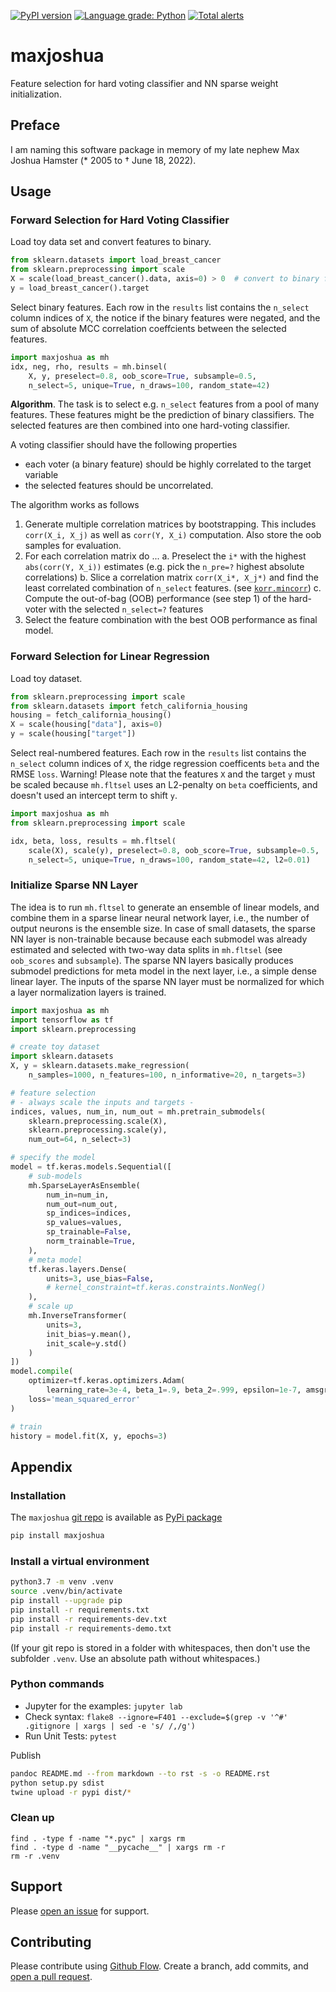 [![PyPI version](https://badge.fury.io/py/maxjoshua.svg)](https://badge.fury.io/py/maxjoshua)
[![Language grade: Python](https://img.shields.io/lgtm/grade/python/g/ulf1/maxjoshua.svg?logo=lgtm&logoWidth=18)](https://lgtm.com/projects/g/ulf1/maxjoshua/context:python)
[![Total alerts](https://img.shields.io/lgtm/alerts/g/ulf1/maxjoshua.svg?logo=lgtm&logoWidth=18)](https://lgtm.com/projects/g/ulf1/maxjoshua/alerts/)

# maxjoshua
Feature selection for hard voting classifier and NN sparse weight initialization.

## Preface
I am naming this software package in memory of my late nephew Max Joshua Hamster (* 2005 to † June 18, 2022).

## Usage

### Forward Selection for Hard Voting Classifier
Load toy data set and convert features to binary.
```py
from sklearn.datasets import load_breast_cancer
from sklearn.preprocessing import scale
X = scale(load_breast_cancer().data, axis=0) > 0  # convert to binary features
y = load_breast_cancer().target
```

Select binary features. Each row in the `results` list contains the `n_select` column indices of `X`, the notice if the binary features were negated, and the sum of absolute MCC correlation coeffcients between the selected features.
```py
import maxjoshua as mh
idx, neg, rho, results = mh.binsel(
    X, y, preselect=0.8, oob_score=True, subsample=0.5, 
    n_select=5, unique=True, n_draws=100, random_state=42)
```

**Algorithm**. 
The task is to select e.g. `n_select` features from a pool of many features.
These features might be the prediction of binary classifiers. 
The selected features are then combined into one hard-voting classifier.

A voting classifier should have the following properties

* each voter (a binary feature) should be highly correlated to the target variable
* the selected features should be uncorrelated.

The algorithm works as follows 

1. Generate multiple correlation matrices by bootstrapping. This includes `corr(X_i, X_j)` as well as `corr(Y, X_i)` computation. Also store the oob samples for evaluation.
2. For each correlation matrix do ...
    a. Preselect the `i*` with the highest `abs(corr(Y, X_i))` estimates (e.g. pick the `n_pre=?` highest absolute correlations)
    b. Slice a correlation matrix `corr(X_i*, X_j*)` and find the least correlated combination of `n_select` features. (see [`korr.mincorr`](https://github.com/kmedian/korr/blob/master/korr/mincorr.py))
    c. Compute the out-of-bag (OOB) performance (see step 1) of the hard-voter with the selected `n_select=?` features
3. Select the feature combination with the best OOB performance as final model.


### Forward Selection for Linear Regression
Load toy dataset.
```py
from sklearn.preprocessing import scale
from sklearn.datasets import fetch_california_housing
housing = fetch_california_housing()
X = scale(housing["data"], axis=0)
y = scale(housing["target"])
```

Select real-numbered features. Each row in the `results` list contains the `n_select` column indices of `X`, the ridge regression coefficents `beta` and the RMSE `loss`.
Warning! Please note that the features `X` and the target `y` must be scaled because `mh.fltsel` uses an L2-penalty on `beta` coefficients, and doesn't used an intercept term to shift `y`.
```py
import maxjoshua as mh
from sklearn.preprocessing import scale

idx, beta, loss, results = mh.fltsel(
    scale(X), scale(y), preselect=0.8, oob_score=True, subsample=0.5, 
    n_select=5, unique=True, n_draws=100, random_state=42, l2=0.01)
```


### Initialize Sparse NN Layer
The idea is to run `mh.fltsel` to generate an ensemble of linear models, and combine them in a sparse linear neural network layer, i.e., the number of output neurons is the ensemble size.
In case of small datasets, the sparse NN layer is non-trainable because because each submodel was already estimated and selected with two-way data splits in `mh.fltsel` (see `oob_scores` and `subsample`). 
The sparse NN layers basically produces submodel predictions for meta model in the next layer, i.e., a simple dense linear layer.
The inputs of the sparse NN layer must be normalized for which a layer normalization layers is trained.

```py
import maxjoshua as mh
import tensorflow as tf
import sklearn.preprocessing

# create toy dataset
import sklearn.datasets
X, y = sklearn.datasets.make_regression(
    n_samples=1000, n_features=100, n_informative=20, n_targets=3)

# feature selection
# - always scale the inputs and targets -
indices, values, num_in, num_out = mh.pretrain_submodels(
    sklearn.preprocessing.scale(X), 
    sklearn.preprocessing.scale(y), 
    num_out=64, n_select=3)

# specify the model
model = tf.keras.models.Sequential([
    # sub-models
    mh.SparseLayerAsEnsemble(
        num_in=num_in, 
        num_out=num_out, 
        sp_indices=indices, 
        sp_values=values,
        sp_trainable=False,
        norm_trainable=True,
    ),
    # meta model
    tf.keras.layers.Dense(
        units=3, use_bias=False,
        # kernel_constraint=tf.keras.constraints.NonNeg()
    ),
    # scale up
    mh.InverseTransformer(
        units=3,
        init_bias=y.mean(), 
        init_scale=y.std()
    )
])
model.compile(
    optimizer=tf.keras.optimizers.Adam(
        learning_rate=3e-4, beta_1=.9, beta_2=.999, epsilon=1e-7, amsgrad=True),
    loss='mean_squared_error'
)

# train
history = model.fit(X, y, epochs=3)
```




## Appendix

### Installation
The `maxjoshua` [git repo](http://github.com/ulf1/maxjoshua) is available as [PyPi package](https://pypi.org/project/maxjoshua)

```sh
pip install maxjoshua
```

### Install a virtual environment

```sh
python3.7 -m venv .venv
source .venv/bin/activate
pip install --upgrade pip
pip install -r requirements.txt
pip install -r requirements-dev.txt
pip install -r requirements-demo.txt
```

(If your git repo is stored in a folder with whitespaces, then don't use the subfolder `.venv`. Use an absolute path without whitespaces.)

### Python commands

* Jupyter for the examples: `jupyter lab`
* Check syntax: `flake8 --ignore=F401 --exclude=$(grep -v '^#' .gitignore | xargs | sed -e 's/ /,/g')`
* Run Unit Tests: `pytest`

Publish

```sh
pandoc README.md --from markdown --to rst -s -o README.rst
python setup.py sdist 
twine upload -r pypi dist/*
```

### Clean up 

```
find . -type f -name "*.pyc" | xargs rm
find . -type d -name "__pycache__" | xargs rm -r
rm -r .venv
```

## Support
Please [open an issue](https://github.com/ulf1/maxjoshua/issues/new) for support.


## Contributing
Please contribute using [Github Flow](https://guides.github.com/introduction/flow/). Create a branch, add commits, and [open a pull request](https://github.com/ulf1/maxjoshua/compare/).
